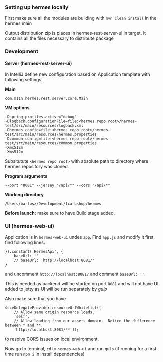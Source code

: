 ### Setting up hermes locally

First make sure all the modules are building with
`mvn clean install` in the hermes main

Output distribution zip is places in hermes-rest-server-ui in target. It contains all the files necessary to distribute package

### Development
#### Server (hermes-rest-server-ui)
In IntelliJ define new configuration based on Application template with following settings
 
__Main__ 
```
com.m11n.hermes.rest.server.core.Main
```

__VM options__ 
```
-Dspring.profiles.active="debug"
-Dlogback.configurationFile=file:<hermes repo root>/hermes-test/src/main/resources/logback.xml
-Dhermes.config=file:<hermes repo root>/hermes-test/src/main/resources/hermes.properties
-Dcommon.config=file:<hermes repo root>/hermes-test/src/main/resources/common.properties
-Xmx512m
-Xms512m 
```
Subsitutute `<hermes repo root>` with absolute path to directory where hermes repository was cloned.

__Program arguments__ 
```
--port "8081" --jersey "/api/*" --cors "/api/*"
```

__Working directory__
```
/Users/bartosz/Development/lcarbshop/hermes
```

__Before launch:__ make sure to have Build stage added.
    
### UI (hermes-web-ui)
Application is in `hermes-web-ui` undes `app`. Find `app.js` and modify it first, find following lines: 
```
}).constant('HermesApi', {
    baseUrl: ''
    // baseUrl: 'http://localhost:8081/'
}
```
and uncomment `http://localhost:8081/` and comment `baseUrl: ''`. 

This is needed as backend will be started on port `8081` and will not have UI added to jetty as UI will be run separately by *gulp*

Also make sure that you have
```
$sceDelegateProvider.resourceUrlWhitelist([
    // Allow same origin resource loads.
    'self',
    // Allow loading from our assets domain.  Notice the difference between * and **.
    'http://localhost:8081/**']);
```
to resolve CORS issues on local environment.
    
Now go to terminal, `cd` to `hermes-web-ui` and run `gulp` (if running for a first time run `npm i` in install dependencies)

    
    